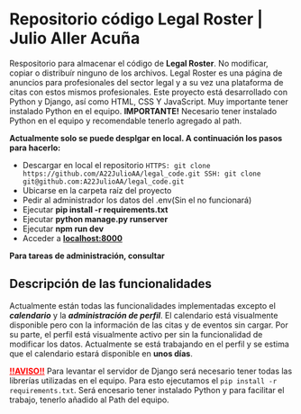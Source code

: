# Repositorio código Legal Roster | Julio Aller Acuña

Respositorio para almacenar el código de __Legal Roster__. No modificar, copiar o distribuír ninguno de los archivos. 
Legal Roster es una página de anuncios para profesionales del sector legal y a su vez una plataforma de citas con estos mismos profesionales.
Este proyecto está desarrollado con Python y Django, así como HTML, CSS Y JavaScript. Muy importante tener instalado Python en el equipo. **IMPORTANTE!** Necesario tener instalado Python en el equipo y recomendable tenerlo agregado al path.

**Actualmente solo se puede desplgar en local. A continuación los pasos para hacerlo:**

- Descargar en local el repositorio
`HTTPS: git clone https://github.com/A22JulioAA/legal_code.git
 SSH: git clone git@github.com:A22JulioAA/legal_code.git`
- Ubicarse en la carpeta raíz del proyecto
- Pedir al administrador los datos del .env(Sin el no funcionará)
- Ejecutar **pip install -r requirements.txt**
- Ejecutar **python manage.py runserver**
- Ejecutar **npm run dev**
- Acceder a <ins>**localhost:8000**</ins>

**Para tareas de administración, consultar**

## Descripción de las funcionalidades

Actualmente están todas las funcionalidades implementadas excepto el **_calendario_** y la **_administración de perfil_**. El calendario está visualmente disponible pero con la información de las citas y de eventos sin cargar. Por su parte, el perfil está visualmente activo per sin la funcionalidad de modificar los datos. Actualmente se está trabajando en el perfil y se estima que el calendario estará disponible en **unos días**.

<font color='red'><b><u>!!AVISO!!</u></b></font>
Para levantar el servidor de Django será necesario tener todas las librerías utilizadas en el equipo. Para esto ejecutamos el `pip install -r requirements.txt`. Será encesario tener instalado Python y para facilitar el trabajo, tenerlo añadido al Path del equipo.



